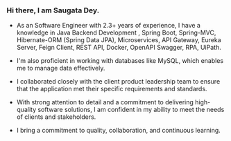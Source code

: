 ### Hi there, I am Saugata Dey.
- As an Software Engineer with 2.3+ years of experience, I have a knowledge in Java Backend Development , Spring Boot, Spring-MVC, Hibernate-ORM (Spring Data JPA), Microservices, API Gateway, Eureka Server, Feign 
  Client, REST API, Docker, OpenAPI Swagger, RPA, UiPath.
  
- I'm also proficient in working with databases like MySQL, which enables me to manage data effectively.
  
- I collaborated closely with the client product leadership team to ensure that the application met their specific requirements and standards.
  
- With strong attention to detail and a commitment to delivering high-quality software solutions, I am confident in my ability to meet the needs of clients and stakeholders.
  
- I bring a commitment to quality, collaboration, and continuous learning.

<!--
**SaugataDey1/SaugataDey1** is a ✨ _special_ ✨ repository because its `README.md` (this file) appears on your GitHub profile.

Here are some ideas to get you started:

- 🔭 I’m currently working on ...
- 🌱 I’m currently learning ...
- 👯 I’m looking to collaborate on ...
- 🤔 I’m looking for help with ...
- 💬 Ask me about ...
- 📫 How to reach me: ...
- 😄 Pronouns: ...
- ⚡ Fun fact: ...
-->

